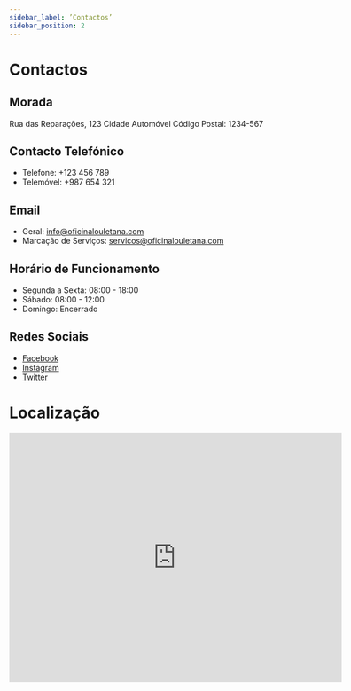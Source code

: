 ```yaml
---
sidebar_label: ’Contactos’
sidebar_position: 2
---
```


# Contactos

## Morada

Rua das Reparações, 123
Cidade Automóvel
Código Postal: 1234-567

## Contacto Telefónico

- Telefone: +123 456 789
- Telemóvel: +987 654 321

## Email

- Geral: info@oficinalouletana.com
- Marcação de Serviços: servicos@oficinalouletana.com

## Horário de Funcionamento

- Segunda a Sexta: 08:00 - 18:00
- Sábado: 08:00 - 12:00
- Domingo: Encerrado

## Redes Sociais

- [Facebook](https://www.facebook.com/oficinalouletana)
- [Instagram](https://www.instagram.com/oficinalouletana)
- [Twitter](https://www.twitter.com/oficinalouletana)

# Localização

<iframe src="https://www.google.com/maps/embed?pb=!1m18!1m12!1m3!1d1234.567890123456!2dLongitude!3dLatitude!4d0.0!5e0!3m2!1spt-PT!2sYour%20Location!5m2!1spt-PT!2sYour%20Location!6!1sYour%20Location!5m2!1spt-PT!2sYour%20Location!7e2!8m2!3dLatitude!4dLongitude!5m2!1spt-PT!2sYour%20Location" width="600" height="450" style="border:0;" allowfullscreen="" loading="lazy"></iframe>
